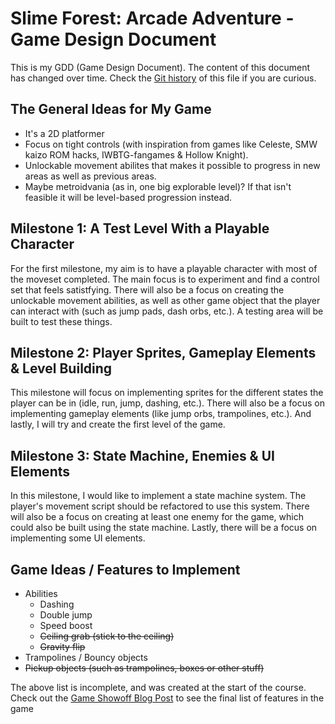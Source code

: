 # Slime Forest: Arcade Adventure - Game Design Document
This is my GDD (Game Design Document). The content of this document has changed over time. Check the [Git history](https://github.com/ForgottenIce/GMD/commits/main/Blogs/Game%20Design%20Document/README.md) of this file if you are curious.

## The General Ideas for My Game
- It's a 2D platformer
- Focus on tight controls (with inspiration from games like Celeste, SMW kaizo ROM hacks, IWBTG-fangames & Hollow Knight).
- Unlockable movement abilites that makes it possible to progress in new areas as well as previous areas.
- Maybe metroidvania (as in, one big explorable level)? If that isn't feasible it will be level-based progression instead.

## Milestone 1: A Test Level With a Playable Character
For the first milestone, my aim is to have a playable character with most of the moveset completed. The main focus is to experiment and find a control set that feels satistfying. There will also be a focus on creating the unlockable movement abilities, as well as other game object that the player can interact with (such as jump pads, dash orbs, etc.). A testing area will be built to test these things.

## Milestone 2: Player Sprites, Gameplay Elements & Level Building
This milestone will focus on implementing sprites for the different states the player can be in (idle, run, jump, dashing, etc.). There will also be a focus on implementing gameplay elements (like jump orbs, trampolines, etc.). And lastly, I will try and create the first level of the game.

## Milestone 3: State Machine, Enemies & UI Elements 
In this milestone, I would like to implement a state machine system. The player's movement script should be refactored to use this system. There will also be a focus on creating at least one enemy for the game, which could also be built using the state machine. Lastly, there will be a focus on implementing some UI elements.

## Game Ideas / Features to Implement
- Abilities
  - Dashing
  - Double jump
  - Speed boost
  - ~~Ceiling grab (stick to the ceiling)~~
  - ~~Gravity flip~~
- Trampolines / Bouncy objects
- ~~Pickup objects (such as trampolines, boxes or other stuff)~~

The above list is incomplete, and was created at the start of the course. Check out the [Game Showoff Blog Post](../Game%20Showoff/README.md) to see the final list of features in the game